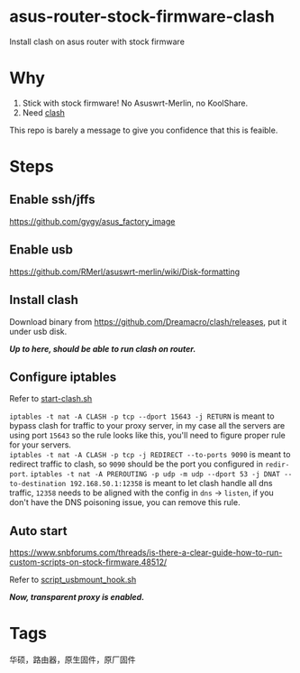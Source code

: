 # asus-router-stock-firmware-clash
Install clash on asus router with stock firmware

# Why
1. Stick with stock firmware! No Asuswrt-Merlin, no KoolShare.
2. Need [clash](https://github.com/Dreamacro/clash)

This repo is barely a message to give you confidence that this is feaible.

# Steps
## Enable ssh/jffs
https://github.com/gygy/asus_factory_image

## Enable usb
https://github.com/RMerl/asuswrt-merlin/wiki/Disk-formatting

## Install clash
Download binary from https://github.com/Dreamacro/clash/releases, put it under usb disk.

***Up to here, should be able to run clash on router.***

## Configure iptables
Refer to [start-clash.sh](./start-clash.sh)

`iptables -t nat -A CLASH -p tcp --dport 15643 -j RETURN` is meant to bypass clash for traffic to your proxy server, in my case all the servers are using port `15643` so the rule looks like this, you'll need to figure proper rule for your servers.  
`iptables -t nat -A CLASH -p tcp -j REDIRECT --to-ports 9090` is meant to redirect traffic to clash, so `9090` should be the port you configured in `redir-port`.
`iptables -t nat -A PREROUTING -p udp -m udp --dport 53 -j DNAT --to-destination 192.168.50.1:12358` is meant to let clash handle all dns traffic, `12358` needs to be aligned with the config in `dns` -> `listen`, if you don't have the DNS poisoning issue, you can remove this rule.

## Auto start
https://www.snbforums.com/threads/is-there-a-clear-guide-how-to-run-custom-scripts-on-stock-firmware.48512/

Refer to [script_usbmount_hook.sh](./script_usbmount_hook.sh)

***Now, transparent proxy is enabled.***

# Tags
华硕，路由器，原生固件，原厂固件
